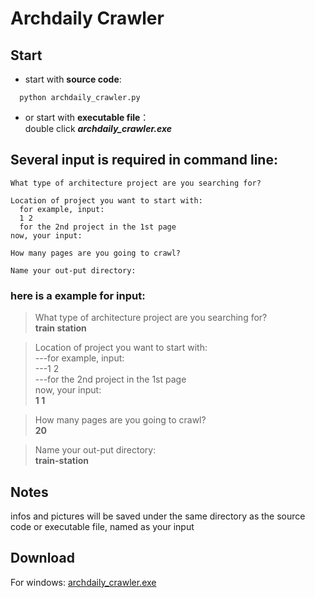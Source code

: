 # Archdaily Crawler
## Start
- start with **source code**:  
```shell
  python archdaily_crawler.py
```  
- or start with **executable file**：  
  double click ***archdaily_crawler.exe***


## Several input is required in command line:
```
What type of architecture project are you searching for?

Location of project you want to start with:  
  for example, input:  
  1 2
  for the 2nd project in the 1st page  
now, your input:

How many pages are you going to crawl?

Name your out-put directory:
```

### here is a example for input:  
> What type of architecture project are you searching for?  
> **train station**  

> Location of project you want to start with:    
> ---for example, input:    
> ---1 2  
> ---for the 2nd project in the 1st page  
> now, your input:  
> **1 1**  

> How many pages are you going to crawl?  
> **20**  

> Name your out-put directory:  
> **train-station**  

## Notes
infos and pictures will be saved under the same directory as the source code or executable file, named as your input

## Download
For windows: [archdaily_crawler.exe](https://cloud.tsinghua.edu.cn/f/824e76871c544fe6b56b/?dl=1)
